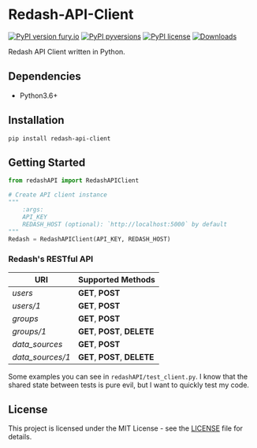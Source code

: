 # Redash-API-Client

[![PyPI version fury.io](https://badge.fury.io/py/redash-api-client.svg)](https://pypi.org/project/redash-api-client/)
[![PyPI pyversions](https://img.shields.io/pypi/pyversions/redash-api-client.svg)](https://pypi.python.org/pypi/redash-api-client/)
[![PyPI license](https://img.shields.io/pypi/l/redash-api-client.svg)](https://pypi.python.org/pypi/redash-api-client/)
[![Downloads](https://pepy.tech/badge/redash-api-client)](https://pepy.tech/project/redash-api-client)

Redash API Client written in Python.

## Dependencies

* Python3.6+

## Installation

    pip install redash-api-client

## Getting Started

```python
from redashAPI import RedashAPIClient

# Create API client instance
"""
    :args:
    API_KEY
    REDASH_HOST (optional): `http://localhost:5000` by default
"""
Redash = RedashAPIClient(API_KEY, REDASH_HOST)
```

### Redash's RESTful API

| URI                | Supported Methods              |
| ------------------ | ------------------------------ |
| *users*            | **GET**, **POST**              |
| *users/1*          | **GET**, **POST**              |
| *groups*           | **GET**, **POST**              |
| *groups/1*         | **GET**, **POST**, **DELETE**  |
| *data_sources*     | **GET**, **POST**              |
| *data_sources/1*   | **GET**, **POST**, **DELETE**  |

Some examples you can see in `redashAPI/test_client.py`. I know that the shared state between tests is pure evil, but I want to quickly test my code.

## License
This project is licensed under the MIT License - see the [LICENSE](LICENSE) file for details.
